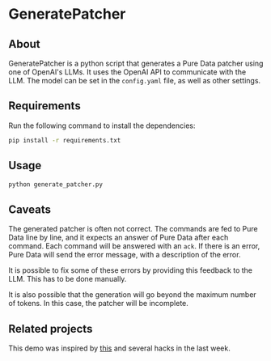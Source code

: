 # GeneratePatcher

## About

GeneratePatcher is a python script that generates a Pure Data patcher using one of OpenAI's LLMs. It uses the OpenAI API to communicate with the LLM. The model can be set in the `config.yaml` file, as well as other settings.

## Requirements

Run the following command to install the dependencies:

```bash
pip install -r requirements.txt
```

## Usage

```bash
python generate_patcher.py
```

## Caveats

The generated patcher is often not correct. The commands are fed to Pure Data line by line, and it expects an answer of Pure Data after each command. Each command will be answered with an `ack`. If there is an error, Pure Data will send the error message, with a description of the error.

It is possible to fix some of these errors by providing this feedback to the LLM. This has to be done manually.

It is also possible that the generation will go beyond the maximum number of tokens. In this case, the patcher will be incomplete.

## Related projects

This demo was inspired by [this](https://github.com/gd3kr/BlenderGPT) and several hacks in the last week.